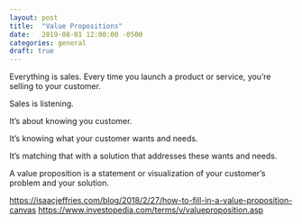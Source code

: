 ```yaml
---
layout: post
title:  "Value Propositions"
date:   2019-08-01 12:00:00 -0500
categories: general
draft: true
---
```


Everything is sales.
Every time you launch a product or service, you’re selling to your customer.

Sales is listening.

It’s about knowing you customer.

It’s knowing what your customer wants and needs.

It’s matching that with a solution that addresses these wants and needs.

A value proposition is a statement or visualization of your customer’s problem and your solution.



https://isaacjeffries.com/blog/2018/2/27/how-to-fill-in-a-value-proposition-canvas
https://www.investopedia.com/terms/v/valueproposition.asp
